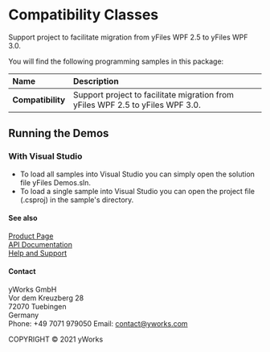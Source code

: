 
# Compatibility Classes
Support project to facilitate migration from yFiles WPF 2.5 to yFiles WPF 3.0. 

You will find the following programming samples in this package: 


| Name | Description 
|:---|:---
|**Compatibility** | Support project to facilitate migration from yFiles WPF 2.5 to yFiles WPF 3.0. 

## Running the Demos

### With Visual Studio

* To load all samples into Visual Studio you can simply open the solution file yFiles Demos.sln. 
* To load a single sample into Visual Studio you can open the project file (.csproj) in the sample's directory. 




#### See also
[Product Page](https://www.yworks.com/products/yfileswpf)  
[API Documentation](https://docs.yworks.com/yfileswpf)    
[Help and Support](https://www.yworks.com/products/yfiles/support)


#### Contact
yWorks GmbH  
Vor dem Kreuzberg 28  
72070 Tuebingen  
Germany  
Phone: +49 7071 979050
Email: contact@yworks.com

COPYRIGHT &#x00A9; 2021 yWorks   


